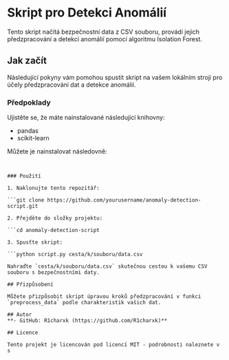 # Skript pro Detekci Anomálií

Tento skript načítá bezpečnostní data z CSV souboru, provádí jejich předzpracování a detekci anomálií pomocí algoritmu Isolation Forest.

## Jak začít

Následující pokyny vám pomohou spustit skript na vašem lokálním stroji pro účely předzpracování dat a detekce anomálií.

### Předpoklady

Ujistěte se, že máte nainstalované následující knihovny:

- pandas
- scikit-learn

Můžete je nainstalovat následovně:

```pip install pandas scikit-learn


### Použití

1. Naklonujte tento repozitář:

```git clone https://github.com/yourusername/anomaly-detection-script.git

2. Přejděte do složky projektu:

```cd anomaly-detection-script

3. Spusťte skript:

```python script.py cesta/k/souboru/data.csv

Nahraďte `cesta/k/souboru/data.csv` skutečnou cestou k vašemu CSV souboru s bezpečnostními daty.

## Přizpůsobení

Můžete přizpůsobit skript úpravou kroků předzpracování v funkci `preprocess_data` podle charakteristik vašich dat.

## Autor
**- GitHub: R1charxk (https://github.com/R1charxk)**

## Licence

Tento projekt je licencován pod licencí MIT - podrobnosti naleznete v s
